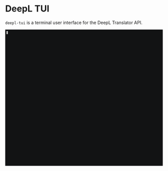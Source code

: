 # DeepL TUI

`deepl-tui` is a terminal user interface for the DeepL Translator API.

![](./assets/demo/demo.gif)
